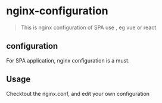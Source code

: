 # nginx-configuration
> This is nginx configuration of SPA use , eg vue or react

## configuration
For SPA application, nginx configuration is a must.

## Usage 
Checktout the nginx.conf, and edit your own configuration

